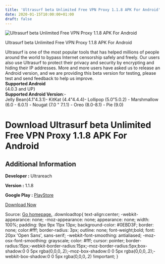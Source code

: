 ```yaml
---
title: 'Ultrasurf beta Unlimited Free VPN Proxy 1.1.8 APK For Android'
date: 2020-01-15T10:00:00+01:00
draft: false
---
```


![Ultrasurf beta Unlimited Free VPN Proxy 1.1.8 APK For Android](https://i2.wp.com/apkhome.net/wp-content/uploads/2020/01/Ultrasurf-beta-Unlimited-Free-VPN-Proxy-1.1.8.png "Ultrasurf beta Unlimited Free VPN Proxy 1.1.8 APK For Android")

  

Ultrasurf beta Unlimited Free VPN Proxy 1.1.8 APK For Android

Ultrasurf is one of the most popular tools that has helped millions of people around the world to bypass Internet censorship safely and freely. Our users also use Ultrasurf to protect their privacy and security by encrypting and hiding their IP addresses. More and more users have asked us to release an Android version, and we are providing this beta version for testing, please test and send feedback to help us improve.  
**Supported Android**  
{4.0.3 and UP}  
**Supported Android Version**:-  
Jelly Bean(4.1"4.3.1)- KitKat (4.4"4.4.4)- Lollipop (5.0"5.0.2) - Marshmallow (6.0 - 6.0.1) - Nougat (7.0 " 7.1.1) - Oreo (8.0-8.1) - Pie (9.0)

Download Ultrasurf beta Unlimited Free VPN Proxy 1.1.8 APK For Android
======================================================================

Additional Information
----------------------

**Developer :** Ultrareach

**Version :** 1.1.8

**Google Play :** [PlayStore](https://play.google.com/store/apps/details?id=us.ultrasurf.mobile.ultrasurf&hl=en)

  

[Download Now](https://store4app.co/post/ultrasurf-beta-unlimited-free-vpn-proxy-1-1-8-apk-for-android_1579075428)

  
Source: [Go homepage.](https://store4app.co/post/ultrasurf-beta-unlimited-free-vpn-proxy-1-1-8-apk-for-android_1579075428) .downloadtop{ text-align:center; -webkit-appearance: none; -moz-appearance: none; appearance: none; width: 100%; padding: 9px 9px 11px 13px; background-color: #0EBD3F; border: none; color:#fff; border-radius: 3px; outline: none; font-weight;bold; font: 20px 'Open Sans', sans-serif; -webkit-font-smoothing: antialiased; -moz-osx-font-smoothing: grayscale; color: #fff; cursor: pointer; border-radius:15px;-webkit-border-radius:15px;-moz-border-radius:5px;box-shadow:0 0 5px rgba(0,0,0,.2);-moz-box-shadow:0 0 5px rgba(0,0,0,.2);-webkit-box-shadow:0 0 5px rgba(0,0,0,.2) !important; }